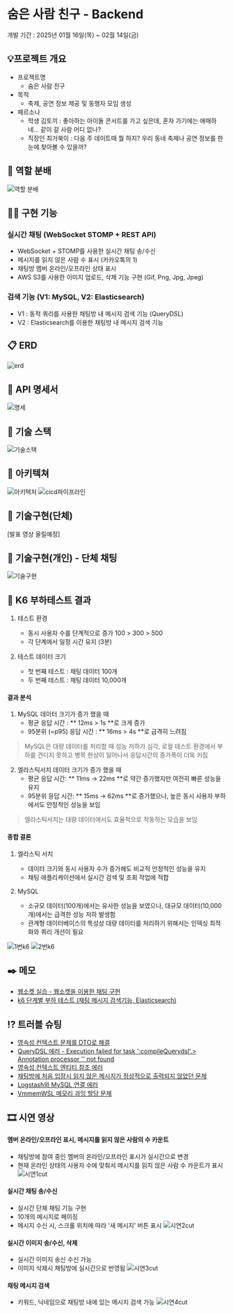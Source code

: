 # 숨은 사람 친구 - Backend
개발 기간 : 2025년 01월 16일(목) ~ 02월 14일(금)


## 💡프로젝트 개요
- 프로젝트명
  - 숨은 사람 친구
- 목적
  - 축제, 공연 정보 제공 및 동행자 모임 생성
- 페르소나
  - 학생 김토끼 : 좋아하는 아이돌 콘서트를 가고 싶은데, 혼자 가기에는 애매하네...
같이 갈 사람 어디 없나?
  - 직장인 최거북이 : 다음 주 데이트때 뭘 하지? 우리 동네 축제나 공연 정보를 한눈에 찾아볼 수 있을까?
 

## 🙂 역할 분배

![역할 분배](https://github.com/user-attachments/assets/460fa7c7-f700-483c-8204-e7a6482bc9f2)


## 💁‍♂ 구현 기능
### 실시간 채팅 (WebSocket STOMP + REST API)
- WebSocket + STOMP를 사용한 실시간 채팅 송/수신
- 메시지를 읽지 않은 사람 수 표시 (카카오톡의 1)
- 채팅방 멤버 온라인/오프라인 상태 표시
- AWS S3를 사용한 이미지 업로드, 삭제 기능 구현 (Gif, Png, Jpg, Jpeg)
### 검색 기능 (V1: MySQL, V2: Elasticsearch)
- V1 : 동적 쿼리를 사용한 채팅방 내 메시지 검색 기능 (QueryDSL)
- V2 : Elasticsearch를 이용한 채팅방 내 메시지 검색 기능


## 📋 ERD
![erd](https://github.com/user-attachments/assets/a93e37f1-84aa-4c1c-abfe-849775c61b7d)


## 📄 API 명세서
![명세](https://github.com/user-attachments/assets/bfec13ae-199b-4880-9e1d-5edd58eeaaa3)


## 🔧 기술 스택
![기술스택](https://github.com/user-attachments/assets/6f3419e2-5620-443e-b6fd-312e2c783874)


## 🔧 아키텍쳐
![아키텍처](https://github.com/user-attachments/assets/f18aae8b-605b-43a2-9f55-8b80abe945fa)
![cicd파이프라인](https://github.com/user-attachments/assets/4b7a95f4-155d-4210-9936-e9e989c46019)


## 🔧 기술구현(단체)
[발표 영상 올릴예정]


## 🔧 기술구현(개인) - 단체 채팅
![기술구현](https://github.com/user-attachments/assets/656f2d53-e2a4-43c2-841a-97ddefc70d33)


## 🔧 K6 부하테스트 결과
1. 테스트 환경
	- 동시 사용자 수를 단계적으로 증가 100 > 300 > 500
	- 각 단계에서 일정 시간 유지 (3분)

2. 테스트 데이터 크기
	- 첫 번째 테스트 : 채팅 데이터 100개
	- 두 번째 테스트 : 채팅 데이터 10,000개


#### 결과 분석

1. MySQL 데이터 크기가 증가 했을 때
	- 평균 응답 시간 : ** 12ms > 1s **로 크게 증가
	- 95분위 (=p95) 응답 시간 :  ** 16ms > 4s **로 급격히 느려짐

> MySQL은 대량 데이터를 처리할 때 성능 저하가 심각,
로컬 테스트 환경에서 부하를 견디지 못하고 병목 현상이 일어나서 응답시간의 증가폭이 더욱 커짐

2. 엘라스틱서치 데이터 크기가 증가 했을 때
	- 평균 응답 시간: ** 11ms → 22ms **로 약간 증가했지만 여전히 빠른 성능을 유지
	- 95분위 응답 시간: ** 15ms → 62ms **로 증가했으나, 높은 동시 사용자 부하에서도 안정적인 성능을 보임

> 엘라스틱서치는 대량 데이터에서도 효율적으로 작동하는 모습을 보임


#### 종합 결론

1. 엘라스틱 서치
	- 데이터 크기와 동시 사용자 수가 증가해도 비교적 안정적인 성능을 유지
	- 채팅 애플리케이션에서 실시간 검색 및 조회 작업에 적합

2. MySQL
	- 소규모 데이터(100개)에서는 유사한 성능을 보였으나, 대규모 데이터(10,000개)에서는 급격한 성능 저하 발생함
	- 관계형 데이터베이스의 특성상 대량 데이터를 처리하기 위해서는 인덱싱 최적화와 쿼리 개선이 필요

![1번k6](https://github.com/user-attachments/assets/9fdc33bc-09d1-4272-80bb-e1ffb65bb1ee)
![2번k6](https://github.com/user-attachments/assets/2f17478c-fd4c-405c-92b2-e7dc4854ab23)



##  ✒️ 메모
- [웹소켓 실습 - 웹소켓을 이용한 채팅 구현](https://ksuju.tistory.com/140)<br>
- [k6 단계별 부하 테스트 (채팅 메시지 검색기능, Elasticsearch)](https://ksuju.tistory.com/153)


## ⁉️ 트러블 슈팅
- [영속성 컨텍스트 문제를 DTO로 해결](https://ksuju.tistory.com/146)
- [QueryDSL 에러 - Execution failed for task ':compileQuerydsl'.> Annotation processor '' not found](https://ksuju.tistory.com/147)
- [영속성 컨텍스트 엔티티 참조 에러](https://ksuju.tistory.com/148)
- [채팅방에 처음 입장시 읽지 않은 메시지가 정상적으로 출력되지 않았던 문제](https://ksuju.tistory.com/150)
- [Logstash와 MySQL 연결 에러](https://ksuju.tistory.com/151)
- [VmmemWSL 메모리 과잉 할당 문제](https://ksuju.tistory.com/154)


## 🎞️ 시연 영상

#### 멤버 온라인/오프라인 표시, 메시지를 읽지 않은 사람의 수 카운트
- 채팅방에 참여 중인 멤버의 온라인/오프라인 표시가 실시간으로 변경
- 현재 온라인 상태의 사용자 수에 맞춰서 메시지를 읽지 않은 사람 수 카운트가 표시
![시연1cut](https://github.com/user-attachments/assets/222c69c3-7cc1-4fc0-802a-5d9c04a73165)

#### 실시간 채팅 송/수신
- 실시간 단체 채팅 기능 구현
- 10개의 메시지로 페이징
- 메시지 수신 시, 스크롤 위치에 따라 '새 메시지' 버튼 표시
![시연2cut](https://github.com/user-attachments/assets/dcc2e18e-d507-42ed-8602-db4595540e30)

#### 실시간 이미지 송/수신, 삭제
- 실시간 이미지 송신 수신 가능
- 이미지 삭제시 채팅방에 실시간으로 반영됨
![시연3cut](https://github.com/user-attachments/assets/a9cd9b40-3a22-4889-85b1-e47c6dad5238)

#### 채팅 메시지 검색
- 키워드, 닉네임으로 채팅방 내에 있는 메시지 검색 가능
![시연4cut](https://github.com/user-attachments/assets/0123d93b-9a64-4ec2-beca-63a0ebab10fc)
